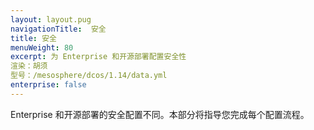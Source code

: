 ```yaml
---
layout: layout.pug
navigationTitle:  安全
title: 安全
menuWeight: 80
excerpt: 为 Enterprise 和开源部署配置安全性
渲染：胡须
型号：/mesosphere/dcos/1.14/data.yml
enterprise: false
---
```

Enterprise 和开源部署的安全配置不同。本部分将指导您完成每个配置流程。
